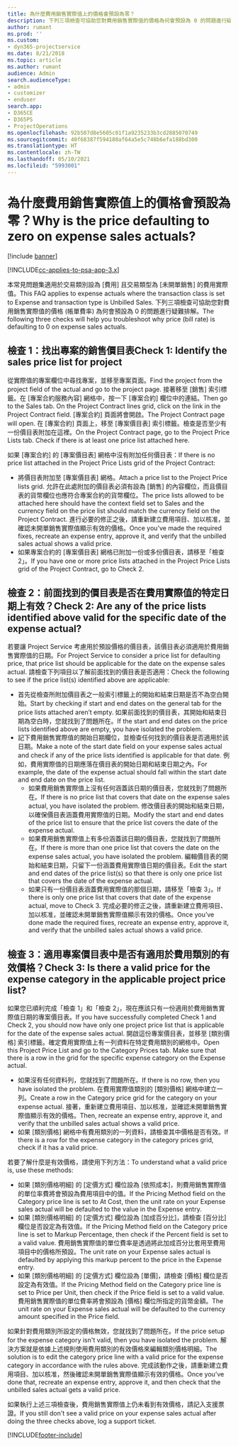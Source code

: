 ```yaml
---
title: 為什麼費用銷售實際值上的價格會預設為零？
description: 下列三項檢查可協助您對費用銷售實際值的價格為何會預設為 0 的問題進行疑難排解。
author: rumant
ms.prod: ''
ms.custom:
- dyn365-projectservice
ms.date: 8/21/2018
ms.topic: article
ms.author: rumant
audience: Admin
search.audienceType:
- admin
- customizer
- enduser
search.app:
- D365CE
- D365PS
- ProjectOperations
ms.openlocfilehash: 92b507d8e5605c01f1a9235233b3cd2885070749
ms.sourcegitcommit: 40f68387f594180af64a5e5c748b6efa188bd300
ms.translationtype: HT
ms.contentlocale: zh-TW
ms.lasthandoff: 05/10/2021
ms.locfileid: "5993001"
---
```

# <a name="why-is-the-price-defaulting-to-zero-on-expense-sales-actuals"></a><span data-ttu-id="759eb-103">為什麼費用銷售實際值上的價格會預設為零？</span><span class="sxs-lookup"><span data-stu-id="759eb-103">Why is the price defaulting to zero on expense sales actuals?</span></span>

[!include [banner](../includes/psa-now-project-operations.md)]

[!INCLUDE[cc-applies-to-psa-app-3.x](../includes/cc-applies-to-psa-app-3x.md)]

<span data-ttu-id="759eb-104">本常見問題集適用於交易類別設為 [費用] 且交易類型為 [未開單銷售] 的費用實際值。</span><span class="sxs-lookup"><span data-stu-id="759eb-104">This FAQ applies to expense actuals where the transaction class is set to Expense and transaction type is Unbilled Sales.</span></span> <span data-ttu-id="759eb-105">下列三項檢查可協助您對費用銷售實際值的價格 (帳單費率) 為何會預設為 0 的問題進行疑難排解。</span><span class="sxs-lookup"><span data-stu-id="759eb-105">The following three checks will help you troubleshoot why price (bill rate) is defaulting to 0 on expense sales actuals.</span></span>

## <a name="check-1-identify-the-sales-price-list-for-project"></a><span data-ttu-id="759eb-106">檢查 1：找出專案的銷售價目表</span><span class="sxs-lookup"><span data-stu-id="759eb-106">Check 1: Identify the sales price list for project</span></span>

<span data-ttu-id="759eb-107">從實際值的專案欄位中尋找專案，並移至專案頁面。</span><span class="sxs-lookup"><span data-stu-id="759eb-107">Find the project from the project field of the actual and go to the project page.</span></span> <span data-ttu-id="759eb-108">接著移至 [銷售] 索引標籤。在 [專案合約服務內容] 網格中，按一下 [專案合約] 欄位中的連結。</span><span class="sxs-lookup"><span data-stu-id="759eb-108">Then go to the Sales tab. On the Project Contract lines grid, click on the link in the Project Contract field.</span></span> <span data-ttu-id="759eb-109">[專案合約] 頁面將會開啟。</span><span class="sxs-lookup"><span data-stu-id="759eb-109">The Project Contract page will open.</span></span> <span data-ttu-id="759eb-110">在 [專案合約] 頁面上，移至 [專案價目表] 索引標籤。檢查是否至少有一份價目表附加在這裡。</span><span class="sxs-lookup"><span data-stu-id="759eb-110">On the Project Contract page, go to the Project Price Lists tab. Check if there is at least one price list attached here.</span></span>

<span data-ttu-id="759eb-111">如果 [專案合約] 的 [專案價目表] 網格中沒有附加任何價目表：</span><span class="sxs-lookup"><span data-stu-id="759eb-111">If there is no price list attached in the Project Price Lists grid of the Project Contract:</span></span>

- <span data-ttu-id="759eb-112">將價目表附加至 [專案價目表] 網格。</span><span class="sxs-lookup"><span data-stu-id="759eb-112">Attach a price list to the Project Price lists grid.</span></span> <span data-ttu-id="759eb-113">允許在此處附加的價目表必須有設為 [銷售] 的內容欄位，而且價目表的貨幣欄位也應符合專案合約的貨幣欄位。</span><span class="sxs-lookup"><span data-stu-id="759eb-113">The price lists allowed to be attached here should have the context field set to Sales and the currency field on the price list should match the currency field on the Project Contract.</span></span> <span data-ttu-id="759eb-114">進行必要的修正之後，請重新建立費用項目、加以核准，並確認未開單銷售實際值顯示有效的價格。</span><span class="sxs-lookup"><span data-stu-id="759eb-114">Once you’ve made the required fixes, recreate an expense entry, approve it, and verify that the unbilled sales actual shows a valid price.</span></span>
- <span data-ttu-id="759eb-115">如果專案合約的 [專案價目表] 網格已附加一份或多份價目表，請移至「檢查 2」。</span><span class="sxs-lookup"><span data-stu-id="759eb-115">If you have one or more price lists attached in the Project Price Lists grid of the Project Contract, go to Check 2.</span></span>

## <a name="check-2-are-any-of-the-price-lists-identified-above-valid-for-the-specific-date-of-the-expense-actual"></a><span data-ttu-id="759eb-116">檢查 2：前面找到的價目表是否在費用實際值的特定日期上有效？</span><span class="sxs-lookup"><span data-stu-id="759eb-116">Check 2: Are any of the price lists identified above valid for the specific date of the expense actual?</span></span>

<span data-ttu-id="759eb-117">若要讓 Project Service 考慮用於預設價格的價目表，該價目表必須適用於費用銷售實際值的日期。</span><span class="sxs-lookup"><span data-stu-id="759eb-117">For Project Service to consider a price list for defaulting price, that price list should be applicable for the date on the expense sales actual.</span></span> <span data-ttu-id="759eb-118">請檢查下列項目以了解前面找到的價目表是否適用：</span><span class="sxs-lookup"><span data-stu-id="759eb-118">Check the following to see if the price list(s) identified above are applicable:</span></span>

- <span data-ttu-id="759eb-119">首先從檢查所附加價目表之一般索引標籤上的開始和結束日期是否不為空白開始。</span><span class="sxs-lookup"><span data-stu-id="759eb-119">Start by checking if start and end dates on the general tab for the price lists attached aren’t empty.</span></span> <span data-ttu-id="759eb-120">如果前面找到的價目表，其開始和結束日期為空白時，您就找到了問題所在。</span><span class="sxs-lookup"><span data-stu-id="759eb-120">If the start and end dates on the price lists identified above are empty, you have isolated the problem.</span></span> 
- <span data-ttu-id="759eb-121">記下費用銷售實際值的開始日期欄位，並檢查任何找到的價目表是否適用於該日期。</span><span class="sxs-lookup"><span data-stu-id="759eb-121">Make a note of the start date field on your expense sales actual and check if any of the price lists identified is applicable for that date.</span></span> <span data-ttu-id="759eb-122">例如，費用實際值的日期應落在價目表的開始日期和結束日期之內。</span><span class="sxs-lookup"><span data-stu-id="759eb-122">For example, the date of the expense actual should fall within the start date and end date on the price list.</span></span> 
    - <span data-ttu-id="759eb-123">如果費用銷售實際值上沒有任何涵蓋該日期的價目表，您就找到了問題所在。</span><span class="sxs-lookup"><span data-stu-id="759eb-123">If there is no price list that covers that date on the expense sales actual, you have isolated the problem.</span></span> <span data-ttu-id="759eb-124">修改價目表的開始和結束日期，以確保價目表涵蓋費用實際值的日期。</span><span class="sxs-lookup"><span data-stu-id="759eb-124">Modify the start and end dates of the price list to ensure that the price list covers the date of the expense actual.</span></span> 
    - <span data-ttu-id="759eb-125">如果費用銷售實際值上有多份涵蓋該日期的價目表，您就找到了問題所在。</span><span class="sxs-lookup"><span data-stu-id="759eb-125">If there is more than one price list that covers the date on the expense sales actual, you have isolated the problem.</span></span> <span data-ttu-id="759eb-126">編輯價目表的開始和結束日期，只留下一份涵蓋費用實際值日期的價目表。</span><span class="sxs-lookup"><span data-stu-id="759eb-126">Edit the start and end dates of the price list(s) so that there is only one price list that covers the date of the expense actual.</span></span> 
    - <span data-ttu-id="759eb-127">如果只有一份價目表涵蓋費用實際值的那個日期，請移至「檢查 3」。</span><span class="sxs-lookup"><span data-stu-id="759eb-127">If there is only one price list that covers that date of the expense actual, move to Check 3.</span></span>
<span data-ttu-id="759eb-128">完成必要的修正之後，請重新建立費用項目、加以核准，並確認未開單銷售實際值顯示有效的價格。</span><span class="sxs-lookup"><span data-stu-id="759eb-128">Once you’ve done made the required fixes, recreate an expense entry, approve it, and verify that the unbilled sales actual shows a valid price.</span></span>

## <a name="check-3-is-there-a-valid-price-for-the-expense-category-in-the-applicable-project-price-list"></a><span data-ttu-id="759eb-129">檢查 3：適用專案價目表中是否有適用於費用類別的有效價格？</span><span class="sxs-lookup"><span data-stu-id="759eb-129">Check 3: Is there a valid price for the expense category in the applicable project price list?</span></span> 

<span data-ttu-id="759eb-130">如果您已順利完成「檢查 1」和「檢查 2」，現在應該只有一份適用於費用銷售實際值日期的專案價目表。</span><span class="sxs-lookup"><span data-stu-id="759eb-130">If you have successfully completed Check 1 and Check 2, you should now have only one project price list that is applicable for the date of the expense sales actual.</span></span> <span data-ttu-id="759eb-131">開啟這份專案價目表，並移至 [類別價格] 索引標籤。確定費用實際值上有一列資料在特定費用類別的網格中。</span><span class="sxs-lookup"><span data-stu-id="759eb-131">Open this Project Price List and go to the Category Prices tab. Make sure that there is a row in the grid for the specific expense category on the Expense actual.</span></span>
 
- <span data-ttu-id="759eb-132">如果沒有任何資料列，您就找到了問題所在。</span><span class="sxs-lookup"><span data-stu-id="759eb-132">If there is no row, then you have isolated the problem.</span></span> <span data-ttu-id="759eb-133">在費用實際值類別的 [類別價格] 網格中建立一列。</span><span class="sxs-lookup"><span data-stu-id="759eb-133">Create a row in the Category price grid for the category on your expense actual.</span></span> <span data-ttu-id="759eb-134">接著，重新建立費用項目、加以核准，並確認未開單銷售實際值顯示有效的價格。</span><span class="sxs-lookup"><span data-stu-id="759eb-134">Then, recreate an expense entry, approve it, and verify that the unbilled sales actual shows a valid price.</span></span> 
- <span data-ttu-id="759eb-135">如果 [類別價格] 網格中有費用類別的一列資料，請檢查其中價格是否有效。</span><span class="sxs-lookup"><span data-stu-id="759eb-135">If there is a row for the expense category in the category prices grid, check if it has a valid price.</span></span>

<span data-ttu-id="759eb-136">若要了解什麼是有效價格，請使用下列方法：</span><span class="sxs-lookup"><span data-stu-id="759eb-136">To understand what a valid price is, use these methods:</span></span>

- <span data-ttu-id="759eb-137">如果 [類別價格明細] 的 [定價方式] 欄位設為 [依照成本]，則費用銷售實際值的單位率費將會預設為費用項目中的值。</span><span class="sxs-lookup"><span data-stu-id="759eb-137">If the Pricing Method field on the Category price line is set to At Cost, then the unit rate on your Expense sales actual will be defaulted to the value in the Expense entry.</span></span>
- <span data-ttu-id="759eb-138">如果 [類別價格明細] 的 [定價方式] 欄位設為 [加成百分比]，請檢查 [百分比] 欄位是否設定為有效值。</span><span class="sxs-lookup"><span data-stu-id="759eb-138">If the Pricing Method field on the Category price line is set to Markup Percentage, then check if the Percent field is set to a valid value.</span></span> <span data-ttu-id="759eb-139">費用銷售實際值的單位費率是透過將此加成百分比套用至費用項目中的價格所預設。</span><span class="sxs-lookup"><span data-stu-id="759eb-139">The unit rate on your Expense sales actual is defaulted by applying this markup percent to the price in the Expense entry.</span></span>
- <span data-ttu-id="759eb-140">如果 [類別價格明細] 的 [定價方式] 欄位設為 [單價]，請檢查 [價格] 欄位是否設定為有效值。</span><span class="sxs-lookup"><span data-stu-id="759eb-140">If the Pricing Method field on the Category price line is set to Price per Unit, then check if the Price field is set to a valid value.</span></span> <span data-ttu-id="759eb-141">費用銷售實際值的單位費率將會預設為 [價格] 欄位所指定的貨幣金額。</span><span class="sxs-lookup"><span data-stu-id="759eb-141">The unit rate on your Expense sales actual will be defaulted to the currency amount specified in the Price field.</span></span>

<span data-ttu-id="759eb-142">如果針對費用類別所設定的價格無效，您就找到了問題所在。</span><span class="sxs-lookup"><span data-stu-id="759eb-142">If the price setup for the expense category isn't valid, then you have isolated the problem.</span></span> <span data-ttu-id="759eb-143">解決方案就是依據上述規則使用費用類別的有效價格來編輯類別價格明細。</span><span class="sxs-lookup"><span data-stu-id="759eb-143">The solution is to edit the category price line with a valid price for the expense category in accordance with the rules above.</span></span> <span data-ttu-id="759eb-144">完成該動作之後，請重新建立費用項目、加以核准，然後確認未開單銷售實際值顯示有效的價格。</span><span class="sxs-lookup"><span data-stu-id="759eb-144">Once you’ve done that, recreate an expense entry, approve it, and then check that the unbilled sales actual gets a valid price.</span></span>

<span data-ttu-id="759eb-145">如果執行上述三項檢查後，費用銷售實際值上仍未看到有效價格，請記入支援票證。</span><span class="sxs-lookup"><span data-stu-id="759eb-145">If you still don't see a valid price on your expense sales actual after doing the three checks above, log a support ticket.</span></span>




[!INCLUDE[footer-include](../includes/footer-banner.md)]